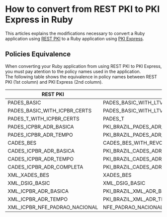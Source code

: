 # How to convert from REST PKI to PKI Express in Ruby
This articles explains the modifications necessary to convert a Ruby application using [REST PKI](../../rest-pki/index.md) to a Ruby application using [PKI Express](../index.md).

## Policies Equivalence
When converting your Ruby application from using REST PKI to PKI Express, you must pay atention to the policy names used in the application.  
The following table shows the equivalence in policy names between REST PKI (1st column) and PKI Express (2nd column). 

| REST PKI                      | PKI Express                                       |
|-------------------------------|---------------------------------------------------|
| PADES_BASIC                   | PADES_BASIC_WITH_LTV                              |
| PADES_BASIC_WITH_ICPBR_CERTS  | PADES_BASIC_WITH_LTV                              |
| PADES_T_WITH_ICPBR_CERTS      | PADES_T                                           |
| PADES_ICPBR_ADR_BASICA        | PKI_BRAZIL_PADES_ADR_BASICA_WITH_LTV              |
| PADES_ICPBR_ADR_TEMPO         | PKI_BRAZIL_PADES_ADR_TEMPO                        |
| CADES_BES                     | CADES_BES_WITH_REVOCATION_VALUES                  |
| CADES_ICPBR_ADR_BASICA        | PKI_BRAZIL_CADES_ADR_BASICA_WITH_REVOCATION_VALUE |
| CADES_ICPBR_ADR_TEMPO         | PKI_BRAZIL_CADES_ADR_TEMPO                        |
| CADES_ICPBR_ADR_COMPLETA      | PKI_BRAZIL_CADES_ADR_COMPLETA                     |
| XML_XADES_BES                 | XADES_BES                                         |
| XML_DSIG_BASIC                | XML_DSIG_BASIC                                    |
| XML_ICPBR_ADR_BASICA          | PKI_BRAZIL_XML_ADR_BASIC                          |
| XML_ICPBR_ADR_TEMPO           | PKI_BRAZIL_XML_ADR_TEMPO                          |
| XML_ICPBR_NFE_PADRAO_NACIONAL | NFE_PADRAO_NACIONAL                               |